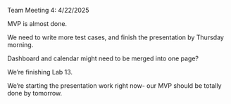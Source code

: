 Team Meeting 4: 4/22/2025

MVP is almost done.

We need to write more test cases, and finish the presentation by
Thursday morning.

Dashboard and calendar might need to be merged into one page?

We’re finishing Lab 13.

We’re starting the presentation work right now- our MVP should be
totally done by tomorrow.
